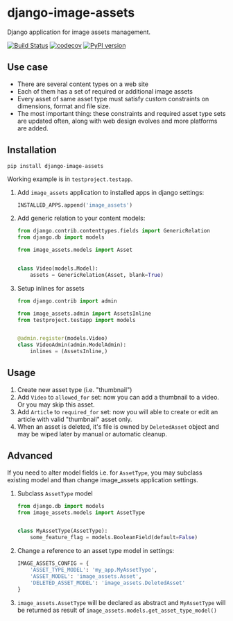 django-image-assets
===================

Django application for image assets management.

[![Build Status](https://github.com/just-work/django-image-assets/workflows/build/badge.svg?branch=master&event=push)](https://github.com/just-work/django-image-assets/actions?query=event%3Apush+branch%3Amaster+workflow%3Abuild)
[![codecov](https://codecov.io/gh/just-work/django-image-assets/branch/master/graph/badge.svg)](https://codecov.io/gh/just-work/django-image-assets)
[![PyPI version](https://badge.fury.io/py/django-image-assets.svg)](https://badge.fury.io/py/django-image-assets)

Use case
--------

* There are several content types on a web site
* Each of them has a set of required or additional image assets
* Every asset of same asset type must satisfy custom constraints on dimensions, 
    format and file size.
* The most important thing: these constraints and required asset type sets are
    updated often, along with web design evolves and more platforms are added.

Installation
------------

```shell script
pip install django-image-assets
```

Working example is in `testproject.testapp`.

1. Add `image_assets` application to installed apps in django settings:
    ```python
    INSTALLED_APPS.append('image_assets')
    ```
2. Add generic relation to your content models:
    ```python
    from django.contrib.contenttypes.fields import GenericRelation
    from django.db import models
    
    from image_assets.models import Asset
    
    
    class Video(models.Model):
        assets = GenericRelation(Asset, blank=True)
    ```
   
3. Setup inlines for assets
    ```python
    from django.contrib import admin
    
    from image_assets.admin import AssetsInline
    from testproject.testapp import models
    
    
    @admin.register(models.Video)
    class VideoAdmin(admin.ModelAdmin):
        inlines = (AssetsInline,)
    ```

Usage
-----

1. Create new asset type (i.e. "thumbnail")
2. Add `Video` to `allowed_for` set: now you can add a thumbnail to a video. Or 
    you may skip this asset.
3. Add `Article` to `required_for` set: now you will able to create or edit
    an article with valid "thumbnail" asset only.
4. When an asset is deleted, it's file is owned by `DeletedAsset` object and may 
    be wiped later by manual or automatic cleanup.

Advanced
--------

If you need to alter model fields i.e. for `AssetType`, you may subclass
existing model and than change image_assets application settings.

1. Subclass `AssetType` model
    ```python
    from django.db import models
    from image_assets.models import AssetType
    
    
    class MyAssetType(AssetType):
        some_feature_flag = models.BooleanField(default=False)
    ```
2. Change a reference to an asset type model in settings:
    ```python
    IMAGE_ASSETS_CONFIG = {
        'ASSET_TYPE_MODEL': 'my_app.MyAssetType',
        'ASSET_MODEL': 'image_assets.Asset',
        'DELETED_ASSET_MODEL': 'image_assets.DeletedAsset'
    }
    ```
3. `image_assets.AssetType` will be declared as abstract and `MyAssetType`
    will be returned as result of `image_assets.models.get_asset_type_model()`
